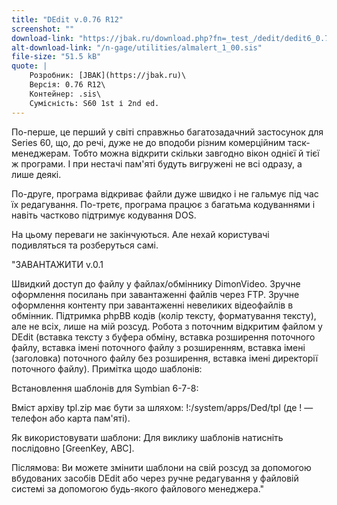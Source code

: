 ```yaml
---
title: "DEdit v.0.76 R12"
screenshot: ""
download-link: "https://jbak.ru/download.php?fn=_test_/dedit/dedit6_0.76_r12.zip"
alt-download-link: "/n-gage/utilities/almalert_1_00.sis"
file-size: "51.5 kB"
quote: |
    Розробник: [JBAK](https://jbak.ru)\
    Версія: 0.76 R12\
    Контейнер: .sis\
    Сумісність: S60 1st і 2nd ed.
---
```


По-перше, це перший у світі справжньо багатозадачний застосунок для Series 60, що, до речі, дуже не до вподоби різним комерційним таск-менеджерам. Тобто можна відкрити скільки завгодно вікон однієї й тієї ж програми. І при нестачі пам'яті будуть вигружені не всі одразу, а лише деякі.

По-друге, програма відкриває файли дуже швидко і не гальмує під час їх редагування. По-третє, програма працює з багатьма кодуваннями і навіть частково підтримує кодування DOS.

На цьому переваги не закінчуються. Але нехай користувачі подивляться та розберуться самі.


"ЗАВАНТАЖИТИ v.0.1

Швидкий доступ до файлу у файлах/обміннику DimonVideo.
Зручне оформлення посилань при завантаженні файлів через FTP.
Зручне оформлення контенту при завантаженні невеликих відеофайлів в обмінник.
Підтримка phpBB кодів (колір тексту, форматування тексту), але не всіх, лише на мій розсуд.
Робота з поточним відкритим файлом у DEdit (вставка тексту з буфера обміну, вставка розширення поточного файлу, вставка імені поточного файлу з розширенням, вставка імені (заголовка) поточного файлу без розширення, вставка імені директорії поточного файлу).
Примітка щодо шаблонів:

Встановлення шаблонів для Symbian 6-7-8: 

Вміст архіву tpl.zip має бути за шляхом: !:/system/apps/Ded/tpl (де ! — телефон або карта пам'яті).

Як використовувати шаблони: Для виклику шаблонів натисніть послідовно [GreenKey, ABC].

Післямова: Ви можете змінити шаблони на свій розсуд за допомогою вбудованих засобів DEdit або через ручне редагування у файловій системі за допомогою будь-якого файлового менеджера."

